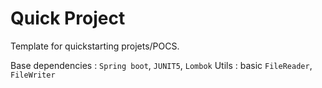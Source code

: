 # Quick Project 

Template for quickstarting projets/POCS.

Base dependencies : `Spring boot`, `JUNIT5`, `Lombok`
Utils : basic `FileReader`, `FileWriter`